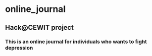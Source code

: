 # online_journal
## Hack@CEWIT project

### This is an online journal for individuals who wants to fight depression

